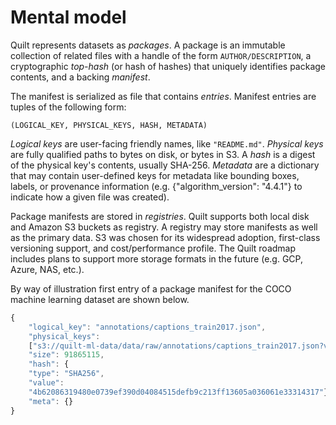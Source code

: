 # Mental model

Quilt represents datasets as _packages_. A package is an immutable collection of related files with a handle of the form `AUTHOR/DESCRIPTION`, a cryptographic _top-hash_ \(or hash of hashes\) that uniquely identifies package contents, and a backing _manifest_.

The manifest is serialized as file that contains _entries_. Manifest entries are tuples of the following form:

`(LOGICAL_KEY, PHYSICAL_KEYS, HASH, METADATA)`

_Logical keys_ are user-facing friendly names, like `"README.md"`. _Physical keys_ are fully qualified paths to bytes on disk, or bytes in S3. A _hash_ is a digest of the physical key's contents, usually SHA-256. _Metadata_ are a dictionary that may contain user-defined keys for metadata like bounding boxes, labels, or provenance information \(e.g. {"algorithm\_version": "4.4.1"} to indicate how a given file was created\).

Package manifests are stored in _registries_. Quilt supports both local disk and Amazon S3 buckets as registry. A registry may store manifests as well as the primary data. S3 was chosen for its widespread adoption, first-class versioning support, and cost/performance profile. The Quilt roadmap includes plans to support more storage formats in the future \(e.g. GCP, Azure, NAS, etc.\).

By way of illustration first entry of a package manifest for the COCO machine learning dataset are shown below.

```javascript
{
    "logical_key": "annotations/captions_train2017.json",
    "physical_keys":
    ["s3://quilt-ml-data/data/raw/annotations/captions_train2017.json?versionId=UtzkAN8FP4irtroeN9bfYP1yKzX7ko3G"],
    "size": 91865115,
    "hash": {
    "type": "SHA256",
    "value":
    "4b62086319480e0739ef390d04084515defb9c213ff13605a036061e33314317"},
    "meta": {}
}
```

